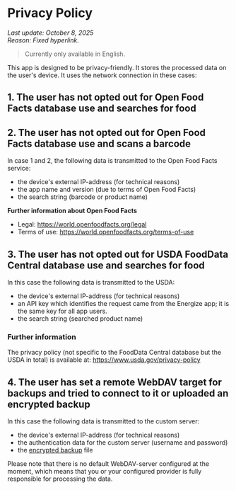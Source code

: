 # Privacy Policy

_Last update: October 8, 2025_  
_Reason: Fixed hyperlink._

> Currently only available in English.

This app is designed to be privacy-friendly. It stores the processed data on the user's device. It uses the network connection in these cases:

## 1. The user has not opted out for Open Food Facts database use and searches for food
## 2. The user has not opted out for Open Food Facts database use and scans a barcode

In case 1 and 2, the following data is transmitted to the Open Food Facts service:

- the device's external IP-address (for technical reasons)
- the app name and version (due to terms of Open Food Facts)
- the search string (barcode or product name)

**Further information about Open Food Facts**

- Legal: https://world.openfoodfacts.org/legal
- Terms of use: https://world.openfoodfacts.org/terms-of-use

## 3. The user has not opted out for USDA FoodData Central database use and searches for food

In this case the following data is transmitted to the USDA:

- the device's external IP-address (for technical reasons)
- an API key which identifies the request came from the Energize app; it is the same key for all app users.
- the search string (searched product name)

### Further information

The privacy policy (not specific to the FoodData Central database but the USDA in total) is available at: https://www.usda.gov/privacy-policy

## 4. The user has set a remote WebDAV target for backups and tried to connect to it or uploaded an encrypted backup

In this case the following data is transmitted to the custom server:

- the device's external IP-address (for technical reasons)
- the authentication data for the custom server (username and password)
- the [encrypted backup](https://codeberg.org/epinez/Energize/wiki/Security#encryption-details) file

Please note that there is no default WebDAV-server configured at the moment, which means that you or your configured provider is fully responsible for processing the data.